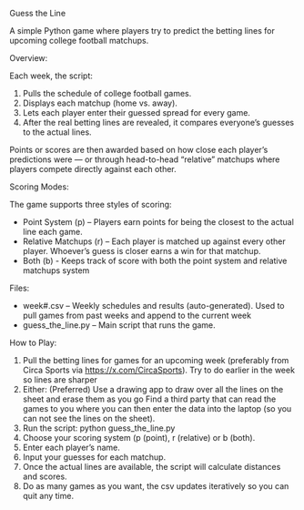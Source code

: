 Guess the Line

A simple Python game where players try to predict the betting lines for upcoming college football matchups.

Overview:

Each week, the script:
1. Pulls the schedule of college football games.
2. Displays each matchup (home vs. away).
3. Lets each player enter their guessed spread for every game.
4. After the real betting lines are revealed, it compares everyone’s guesses to the actual lines.

Points or scores are then awarded based on how close each player’s predictions were — or through head-to-head “relative” matchups where players compete directly against each other.

Scoring Modes:

The game supports three styles of scoring:
- Point System (p) – Players earn points for being the closest to the actual line each game.
- Relative Matchups (r) – Each player is matched up against every other player. Whoever’s guess is closer earns a win for that matchup.
- Both (b) - Keeps track of score with both the point system and relative matchups system

Files:

- week#.csv – Weekly schedules and results (auto-generated). Used to pull games from past weeks and append to the current week
- guess_the_line.py – Main script that runs the game.

How to Play:

1. Pull the betting lines for games for an upcoming week (preferably from Circa Sports via https://x.com/CircaSports). Try to do earlier in the week so lines are sharper
2. Either:
       (Preferred) Use a drawing app to draw over all the lines on the sheet and erase them as you go
       Find a third party that can read the games to you where you can then enter the data into the laptop (so you can not see the lines on the sheet).
4. Run the script:
   python guess_the_line.py
5. Choose your scoring system (p (point), r (relative) or b (both).
6. Enter each player’s name.
7. Input your guesses for each matchup.
8. Once the actual lines are available, the script will calculate distances and scores.
9. Do as many games as you want, the csv updates iteratively so you can quit any time.

